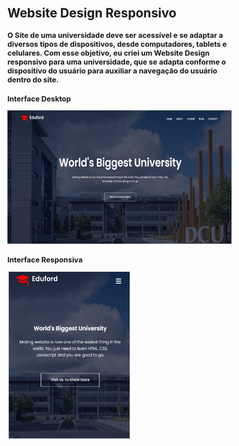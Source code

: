 
# Website Design Responsivo

### O Site de uma universidade deve ser acessível e se adaptar a diversos tipos de dispositivos, desde computadores, tablets e celulares. Com esse objetivo, eu criei um Website Design responsivo para uma universidade, que se adapta conforme o dispositivo do usuário para auxiliar a navegação do usuário dentro do site.

<h3>Interface Desktop</h3>

<img src="Images/eduford_img/Captura de Tela (109).png" height="300" width="600">

<h3>Interface Responsiva</h3>
 
<img src="Images/eduford_img/Captura de Tela (114).png" height="375" width="275">






